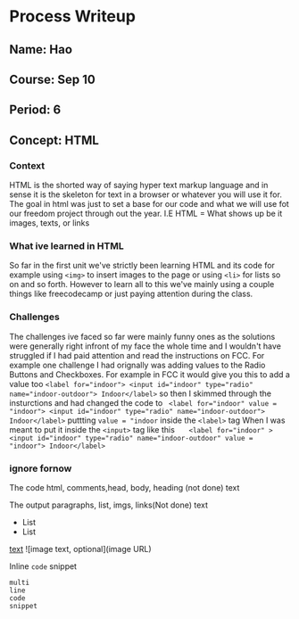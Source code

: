 # Process Writeup

## Name: Hao
## Course: Sep 10
## Period: 6
## Concept: HTML


### Context 
HTML is the shorted way of saying hyper text markup language and in sense it is the skeleton for text in a browser or whatever you will use it for. The goal in html was just to set a base for our code and what we will use fot our freedom project through out the year. 
I.E
HTML = What shows up be it images, texts, or links

### What ive learned in HTML
So far in the first unit we've strictly been learning HTML and its code for example using `<img>` to insert images to the page or using `<li>` for lists so on and so forth. However to learn all to this we've mainly using a couple things like freecodecamp or just paying attention during the class.


### Challenges 
The challenges ive faced so far were mainly funny ones as the solutions were generally right infront of my face the whole time and I wouldn't have struggled if I had paid attention and read the instructions on FCC. For example one challenge I had orignally was adding values to the Radio Buttons and Checkboxes. For example in FCC it would give you this to add a value too 
```<label for="indoor"> <input id="indoor" type="radio" name="indoor-outdoor"> Indoor</label>```
so then I skimmed through the insturctions and had changed the code to
``` <label for="indoor" value = "indoor"> <input id="indoor" type="radio" name="indoor-outdoor"> Indoor</label>``` 
puttting  `value = "indoor` inside the `<label>` tag 
When I was meant to put it inside the `<input>` tag like this ```   <label for="indoor" > <input id="indoor" type="radio" name="indoor-outdoor" value = "indoor"> Indoor</label>```










### ignore fornow 
The code
html, comments,head, body, heading (not done)
text



The output
paragraphs, list, imgs, links(Not done)
text




* List
* List

[text](URL)
![image text, optional](image URL)

Inline `code` snippet

```language
multi
line
code
snippet
```
